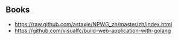 Books
-----
- <https://raw.github.com/astaxie/NPWG_zh/master/zh/index.html>
- <https://github.com/visualfc/build-web-application-with-golang>
